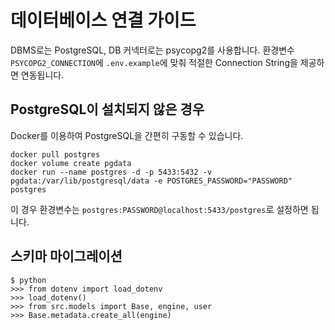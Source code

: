 # 데이터베이스 연결 가이드

DBMS로는 PostgreSQL, DB 커넥터로는 psycopg2를 사용합니다.
환경변수 `PSYCOPG2_CONNECTION`에 `.env.example`에 맞춰 적절한 Connection String을 제공하면 연동됩니다.

## PostgreSQL이 설치되지 않은 경우

Docker를 이용하여 PostgreSQL을 간편히 구동할 수 있습니다.

```shell
docker pull postgres
docker volume create pgdata
docker run --name postgres -d -p 5433:5432 -v pgdata:/var/lib/postgresql/data -e POSTGRES_PASSWORD="PASSWORD" postgres
```

이 경우 환경변수는 `postgres:PASSWORD@localhost:5433/postgres`로 설정하면 됩니다.

## 스키마 마이그레이션

```shell
$ python
>>> from dotenv import load_dotenv
>>> load_dotenv()
>>> from src.models import Base, engine, user
>>> Base.metadata.create_all(engine)
```
